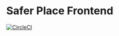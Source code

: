 Safer Place Frontend
====================

[![CircleCI](https://circleci.com/gh/SaferPlace/frontend.svg?style=shield)](https://circleci.com/gh/SaferPlace/frontend)
